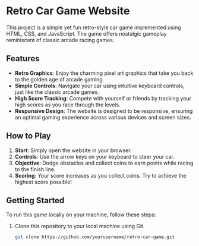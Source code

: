 # Retro Car Game Website

This project is a simple yet fun retro-style car game implemented using HTML, CSS, and JavaScript. The game offers nostalgic gameplay reminiscent of classic arcade racing games.

## Features

- **Retro Graphics**: Enjoy the charming pixel art graphics that take you back to the golden age of arcade gaming.
- **Simple Controls**: Navigate your car using intuitive keyboard controls, just like the classic arcade games.
- **High Score Tracking**: Compete with yourself or friends by tracking your high scores as you race through the levels.
- **Responsive Design**: The website is designed to be responsive, ensuring an optimal gaming experience across various devices and screen sizes.

## How to Play

1. **Start**: Simply open the website in your browser.
2. **Controls**: Use the arrow keys on your keyboard to steer your car.
3. **Objective**: Dodge obstacles and collect coins to earn points while racing to the finish line.
4. **Scoring**: Your score increases as you collect coins. Try to achieve the highest score possible!

## Getting Started

To run this game locally on your machine, follow these steps:

1. Clone this repository to your local machine using Git.
   ```sh
   git clone https://github.com/yourusername/retro-car-game.git
